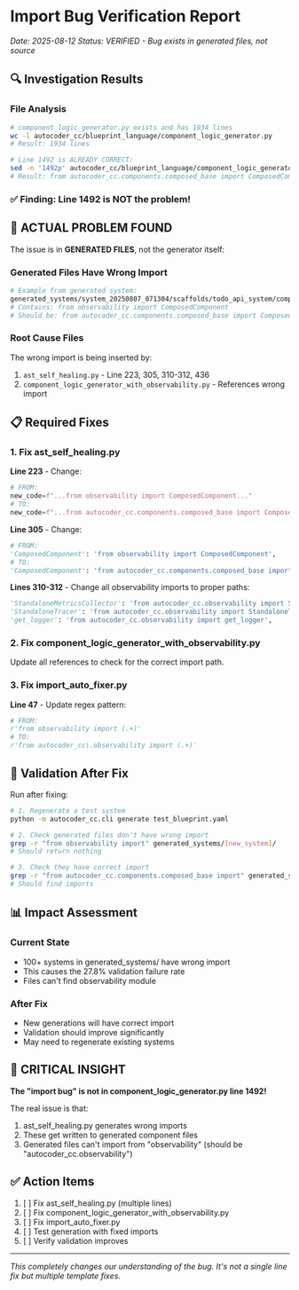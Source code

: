 # Import Bug Verification Report

*Date: 2025-08-12*
*Status: VERIFIED - Bug exists in generated files, not source*

## 🔍 Investigation Results

### File Analysis
```bash
# component_logic_generator.py exists and has 1934 lines
wc -l autocoder_cc/blueprint_language/component_logic_generator.py
# Result: 1934 lines

# Line 1492 is ALREADY CORRECT:
sed -n '1492p' autocoder_cc/blueprint_language/component_logic_generator.py
# Result: from autocoder_cc.components.composed_base import ComposedComponent
```

### ✅ Finding: Line 1492 is NOT the problem!

## 🔴 ACTUAL PROBLEM FOUND

The issue is in **GENERATED FILES**, not the generator itself:

### Generated Files Have Wrong Import
```bash
# Example from generated system:
generated_systems/system_20250807_071304/scaffolds/todo_api_system/components/todo_controller.py:3
# Contains: from observability import ComposedComponent
# Should be: from autocoder_cc.components.composed_base import ComposedComponent
```

### Root Cause Files
The wrong import is being inserted by:
1. `ast_self_healing.py` - Line 223, 305, 310-312, 436
2. `component_logic_generator_with_observability.py` - References wrong import

## 📋 Required Fixes

### 1. Fix ast_self_healing.py
**Line 223** - Change:
```python
# FROM:
new_code=f"...from observability import ComposedComponent..."
# TO:
new_code=f"...from autocoder_cc.components.composed_base import ComposedComponent..."
```

**Line 305** - Change:
```python
# FROM:
'ComposedComponent': 'from observability import ComposedComponent',
# TO:
'ComposedComponent': 'from autocoder_cc.components.composed_base import ComposedComponent',
```

**Lines 310-312** - Change all observability imports to proper paths:
```python
'StandaloneMetricsCollector': 'from autocoder_cc.observability import StandaloneMetricsCollector',
'StandaloneTracer': 'from autocoder_cc.observability import StandaloneTracer', 
'get_logger': 'from autocoder_cc.observability import get_logger',
```

### 2. Fix component_logic_generator_with_observability.py
Update all references to check for the correct import path.

### 3. Fix import_auto_fixer.py
**Line 47** - Update regex pattern:
```python
# FROM:
r'from observability import (.+)'
# TO:
r'from autocoder_cc\.observability import (.+)'
```

## 🎯 Validation After Fix

Run after fixing:
```bash
# 1. Regenerate a test system
python -m autocoder_cc.cli generate test_blueprint.yaml

# 2. Check generated files don't have wrong import
grep -r "from observability import" generated_systems/[new_system]/
# Should return nothing

# 3. Check they have correct import
grep -r "from autocoder_cc.components.composed_base import" generated_systems/[new_system]/
# Should find imports
```

## 📊 Impact Assessment

### Current State
- 100+ systems in generated_systems/ have wrong import
- This causes the 27.8% validation failure rate
- Files can't find observability module

### After Fix
- New generations will have correct import
- Validation should improve significantly
- May need to regenerate existing systems

## 🚨 CRITICAL INSIGHT

**The "import bug" is not in component_logic_generator.py line 1492!**

The real issue is that:
1. ast_self_healing.py generates wrong imports
2. These get written to generated component files
3. Generated files can't import from "observability" (should be "autocoder_cc.observability")

## ✅ Action Items

1. [ ] Fix ast_self_healing.py (multiple lines)
2. [ ] Fix component_logic_generator_with_observability.py
3. [ ] Fix import_auto_fixer.py
4. [ ] Test generation with fixed imports
5. [ ] Verify validation improves

---
*This completely changes our understanding of the bug. It's not a single line fix but multiple template fixes.*